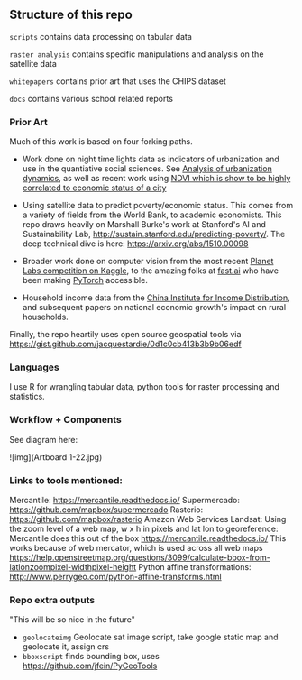 ## Structure of this repo

`scripts` contains data processing on tabular data

`raster analysis` contains specific manipulations and analysis on the satellite data

`whitepapers` contains prior art that uses the CHIPS dataset

`docs` contains various school related reports


### Prior Art

Much of this work is based on four forking paths.
- Work done on night time lights data as indicators of urbanization and use in the quantiative social sciences.
See [Analysis of urbanization dynamics](https://www.google.com/url?sa=t&rct=j&q=&esrc=s&source=web&cd=4&cad=rja&uact=8&ved=0ahUKEwinwL-3ofLZAhUMzmMKHQ1pDaAQFghVMAM&url=https%3A%2F%2Fwww.tandfonline.com%2Fdoi%2Fabs%2F10.1080%2F01431161.2017.1302114&usg=AOvVaw0R5_S1k-lQi4IHbiHrWPWi), as well as recent work using [NDVI which is show to be highly correlated to economic status of a city](www.mdpi.com/2220-9964/7/3/83/pdf-vor)

- Using satellite data to predict poverty/economic status. This comes from a variety of fields from the World Bank, to academic economists. This repo draws heavily on Marshall Burke's work at Stanford's AI and Sustainability Lab, http://sustain.stanford.edu/predicting-poverty/. The deep technical dive is here: https://arxiv.org/abs/1510.00098

- Broader work done on computer vision from the most recent [Planet Labs competition on Kaggle](https://www.kaggle.com/c/planet-understanding-the-amazon-from-space), to the amazing folks at [fast.ai](fast.ai) who have been making [PyTorch](http://pytorch.org/) accessible.

- Household income data from the [China Institute for Income Distribution](http://ciid.bnu.edu.cn/chip/index.asp), and subsequent papers on national economic growth's impact on rural households.

Finally, the repo heartily uses open source geospatial tools via https://gist.github.com/jacquestardie/0d1c0cb413b3b9b06edf

### Languages

I use R for wrangling tabular data, python tools for raster processing and statistics.

### Workflow + Components

See diagram here:

![img](Artboard 1-22.jpg)


### Links to tools mentioned:
Mercantile: https://mercantile.readthedocs.io/
Supermercado: https://github.com/mapbox/supermercado
Rasterio: https://github.com/mapbox/rasterio
Amazon Web Services Landsat:
Using the zoom level of a web map, w x h in pixels and lat lon to georeference:
Mercantile does this out of the box https://mercantile.readthedocs.io/
This works because of web mercator, which is used across all web maps
https://help.openstreetmap.org/questions/3099/calculate-bbox-from-latlonzoompixel-widthpixel-height
Python affine transformations: http://www.perrygeo.com/python-affine-transforms.html


### Repo extra outputs
"This will be so nice in the future"

- `geolocateimg` Geolocate sat image script, take google static map and geolocate it, assign crs
- `bboxscript` finds bounding box, uses https://github.com/jfein/PyGeoTools
